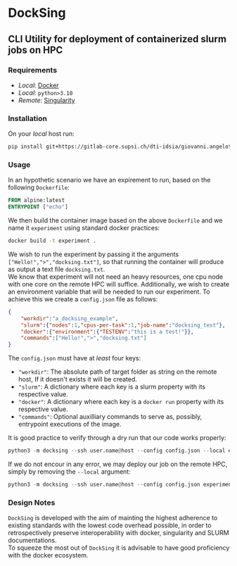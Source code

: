 # DockSing
## CLI Utility for deployment of containerized slurm jobs on HPC 
### Requirements 
* _Local_: [Docker](https://www.docker.com/products/docker-desktop/)
* _Local_: `python>3.10`
* _Remote_: [Singularity](https://docs.sylabs.io/guides/2.6/user-guide/index.html)

### Installation
On your _local_ host run:
```bash
pip install git+https://gitlab-core.supsi.ch/dti-idsia/giovanni.angelotti/docksing.git
```
### Usage
In an hypothetic scenario we have an expirement to run, based on the following `Dockerfile`:
```dockerfile
FROM alpine:latest 
ENTRYPOINT ["echo"]
```
We then build the container image based on the above `Dockerfile` and we name it `experiment` using standard docker practices:
```bash
docker build -t experiment .
```
We wish to run the experiment by passing it the arguments `["Hello!",">","docksing.txt"]`, so that running the container will produce as output a text file `docksing.txt`.   
We know that experiment will not need an heavy resources, one cpu node with one core on the remote HPC will suffice. Additionally, we wish to create an environment variable that will be needed to run our experiment. To achieve this we create a `config.json` file as follows:
```json
{
    "workdir":"a_docksing_example",
    "slurm":{"nodes":1,"cpus-per-task":1,"job-name":"docksing_test"},
    "docker":{"environment":{"TESTENV":"this is a test!"}},
    "commands":["Hello!",">","docksing.txt"]
}
```
The `config.json` must have at _least_ four keys:
* `"workdir"`: The absolute path of target folder as string on the remote host, If it doesn't exists it will be created.  
* `"slurm"`: A dictionary where each key is a slurm property with its respective value.
* `"docker"`: A dictionary where each key is a `docker run` property with its respective value.
* `"commands"`: Optional auxilliary commands to serve as, possibly, entrypoint executions of the image. 




It is good practice to verify through a dry run that our code works properly:
```python
python3 -m docksing --ssh user.name@host --config config.json --local experiment
```
If we do not encour in any error, we may deploy our job on the remote HPC, simply by removing the `--local` argument:
```python
python3 -m docksing --ssh user.name@host --config config.json experiment
```

### Design Notes
`DockSing` is developed with the aim of mainting the highest adherence to existing standards with the lowest code overhead possible, in order to retrospectively preserve interoperability with docker, singularity and SLURM documentations.  
To squeeze the most out of `DockSing` it is advisable to have good proficiency with the docker ecosystem.